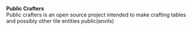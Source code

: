 **Public Crafters**  
Public crafters is an open source project intended to make crafting tables and possibly other tile entities public(anvils)
